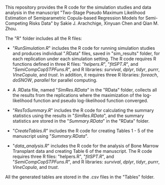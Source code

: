 This repository provides the R code for the simulation studies and data analysis in the manuscript "Two-Stage Pseudo Maximum Likelihood Estimation of Semiparametric Copula-based Regression Models for Semi-Competing Risks Data" by Sakie J. Arachchige, Xinyuan Chen and Qian M. Zhou. 

The "R" folder includes all the R files:

- "_RunSimulation.R_" includes the R code for running simulation studies and produces individual ".RData" files, saved in "sim_results" folder, for each replication under each simulation setting. The R code requires R functions defined in three R files: "_helpers.R_", "_fitSPT.R_", and "_SemiCompCopSTPFuns.R_", and R libraries: _survival_, _dplyr_, _tidyr_, _purrr_, _VineCopula_, and _trust_. In addition, it requires three R libraries: _foreach_, _doSNOW_, _parallel_ for parallel computing. 

- A .RData file, named "_SimRes.RData_" in the "RData" folder, collects all the results from the replications where the maximization of the log-likelihood function and pseudo log-likelihood function converged. 

- "_ResToSummary.R_" includes the R code for calculating the summary statistics using the results in "_SimRes.RData_", and the summary statistics are stored in the "_Summary.RData_" in the "RData" folder.

- "_CreateTables.R_" includes the R code for creating Tables 1 - 5 of the manuscript using "_Summary.RData_".

- "_data_analysis.R_" includes the R code for the analysis of Bone Marrow Transplant data and creating Table 6 of the manuscript. The R code requires three R files: "helpers.R", "_fitSPT.R_", and "_SemiCompCopSTPFuns.R_", and R libraries: _survival_, _dplyr_, _tidyr_, _purrr_, _VineCopula_, and _trust_.

All the generated tables are stored in the .csv files in the "Tables" folder.
